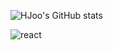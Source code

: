 ![HJoo's GitHub stats](https://github-readme-stats.vercel.app/api?username=yhj1129)

![react](https://img.shields.io/badge/React-20232A?style=for-the-badge&logo=react&logoColor=61DAFB)
